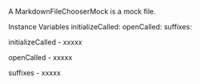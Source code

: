 A MarkdownFileChooserMock is a mock file.

Instance Variables
	initializeCalled:		<Boolean>
	openCalled:			<Boolean>
	suffixes:			<Object>

initializeCalled
	- xxxxx

openCalled
	- xxxxx

suffixes
	- xxxxx
